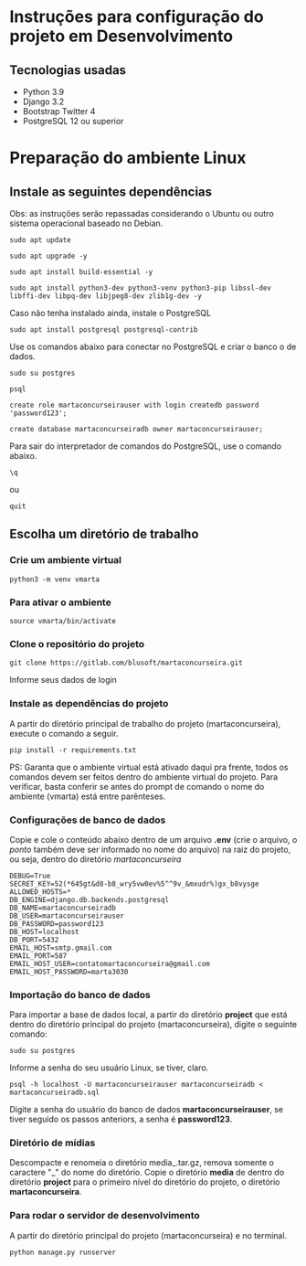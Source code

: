 # Instruções para configuração do projeto em Desenvolvimento

## Tecnologias usadas

- Python 3.9
- Django 3.2
- Bootstrap Twitter 4
- PostgreSQL 12 ou superior

# Preparação do ambiente Linux

## Instale as seguintes dependências

Obs: as instruções serão repassadas considerando o Ubuntu ou outro sistema operacional baseado no Debian.

`sudo apt update`

`sudo apt upgrade -y`

`sudo apt install build-essential -y`

`sudo apt install python3-dev python3-venv python3-pip libssl-dev libffi-dev libpq-dev libjpeg8-dev zlib1g-dev -y`

Caso não tenha instalado ainda, instale o PostgreSQL

`sudo apt install postgresql postgresql-contrib`

Use os comandos abaixo para conectar no PostgreSQL e criar o banco o de dados.

`sudo su postgres`

`psql`

`create role martaconcurseirauser with login createdb password 'password123';`

`create database martaconcurseiradb owner martaconcurseirauser;`

Para sair do interpretador de comandos do PostgreSQL, use o comando abaixo.

`\q`

ou

`quit`

## Escolha um diretório de trabalho

### Crie um ambiente virtual

`python3 -m venv vmarta`

### Para ativar o ambiente

`source vmarta/bin/activate`

### Clone o repositório do projeto

`git clone https://gitlab.com/blusoft/martaconcurseira.git`

Informe seus dados de login

### Instale as dependências do projeto

A partir do diretório principal de trabalho do projeto (martaconcurseira), execute o comando a seguir.

`pip install -r requirements.txt`

PS: Garanta que o ambiente virtual está ativado daqui pra frente, todos os comandos devem ser feitos dentro do ambiente virtual do projeto. Para verificar, basta conferir se antes do prompt de comando o nome do ambiente (vmarta) está entre parênteses.

### Configurações de banco de dados

Copie e cole o conteúdo abaixo dentro de um arquivo **.env** (crie o arquivo, o _*ponto*_ também deve ser informado no nome do arquivo) na raiz do projeto, ou seja, dentro do diretório *martaconcurseira*

```
DEBUG=True
SECRET_KEY=52(*645gt&d8-b8_wry5vw0ev%5^^9v_&mxudr%)gx_b8vysge
ALLOWED_HOSTS=*
DB_ENGINE=django.db.backends.postgresql
DB_NAME=martaconcurseiradb
DB_USER=martaconcurseirauser
DB_PASSWORD=password123
DB_HOST=localhost
DB_PORT=5432
EMAIL_HOST=smtp.gmail.com
EMAIL_PORT=587
EMAIL_HOST_USER=contatomartaconcurseira@gmail.com
EMAIL_HOST_PASSWORD=marta3030
```

### Importação do banco de dados

Para importar a base de dados local, a partir do diretório **project** que está dentro do diretório principal do projeto (martaconcurseira), digite o seguinte comando:

`sudo su postgres`

Informe a senha do seu usuário Linux, se tiver, claro.

`psql -h localhost -U martaconcurseirauser martaconcurseiradb < martaconcurseiradb.sql`

Digite a senha do usuário do banco de dados **martaconcurseirauser**, se tiver seguido os passos anteriors, a senha é **password123**.

### Diretório de mídias

Descompacte e renomeia o diretório media_.tar.gz, remova somente o caractere "_" do nome do diretório. Copie o diretório **media** de dentro do diretório **project** para o primeiro nível do diretório do projeto, o diretório **martaconcurseira**.

### Para rodar o servidor de desenvolvimento

A partir do diretório principal do projeto (martaconcurseira) e no terminal.

`python manage.py runserver`
